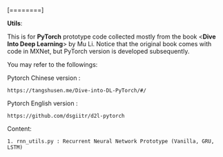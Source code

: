 
[========]

**Utils**:

This is for **PyTorch** prototype code collected mostly from the book <**Dive Into Deep Learning**> by Mu Li. Notice that the original book comes with code in MXNet, but PyTorch version is developed subsequently. 

You may refer to the followings:
    
Pytorch Chinese version : 

    https://tangshusen.me/Dive-into-DL-PyTorch/#/
    
Pytorch English version : 

    https://github.com/dsgiitr/d2l-pytorch


Content:

    1. rnn_utils.py : Recurrent Neural Network Prototype (Vanilla, GRU, LSTM)

